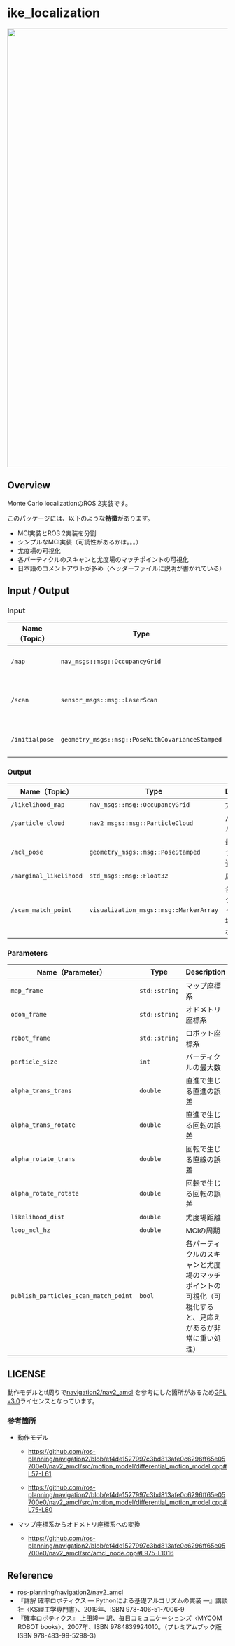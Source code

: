 # ike_localization

<div align="center">
<img src="https://user-images.githubusercontent.com/40545422/218437382-8091b9dc-05bf-4410-8071-5c27bc8c9b97.gif" width="1000">
</div>

## Overview
Monte Carlo localizationのROS 2実装です。

このパッケージには、以下のような**特徴**があります。
* MCl実装とROS 2実装を分割
* シンプルなMCl実装（可読性があるかは。。。）
* 尤度場の可視化
* 各パーティクルのスキャンと尤度場のマッチポイントの可視化
* 日本語のコメントアウトが多め（ヘッダーファイルに説明が書かれている）

## Input / Output

### Input

| **Name（Topic）** | **Type**                                          | **Description**                             | 
| ------------- | --------------------------------------------- | --------------------------------------- | 
| `/map`          | `nav_msgs::msg::OccupancyGrid`                  | map_serverから受け取る2次元地図         | 
| `/scan`         | `sensor_msgs::msg::LaserScan`                   | ロボットから得られる2次元スキャンデータ | 
| `/initialpose`  | `geometry_msgs::msg::PoseWithCovarianceStamped` | 自己位置推定のための初期値              | 

### Output

| **Name（Topic）**        | **Type**                                 | **Description**                                      | 
| -------------------- | ------------------------------------ | ------------------------------------------------ | 
| `/likelihood_map`      | `nav_msgs::msg::OccupancyGrid`         | 尤度場                                           | 
| `/particle_cloud`      | `nav2_msgs::msg::ParticleCloud`        | パーティクル群                                   | 
| `/mcl_pose`            | `geometry_msgs::msg::PoseStamped`      | 最尤なパーティクルの姿勢                         | 
| `/marginal_likelihood` | `std_msgs::msg::Float32`               | 周辺尤度                                         | 
| `/scan_match_point`    | `visualization_msgs::msg::MarkerArray` | 各パーティクルのスキャンと尤度場のマッチポイント | 

### Parameters

| **Name（Parameter）**   | **Type**        | **Description**            | 
| ------------------- | ----------- | ---------------------- | 
| `map_frame`           | `std::string` | マップ座標系           | 
| `odom_frame`          | `std::string` | オドメトリ座標系       | 
| `robot_frame`         | `std::string` | ロボット座標系         | 
| `particle_size`       | `int`         | パーティクルの最大数   | 
| `alpha_trans_trans`   | `double`      | 直進で生じる直進の誤差 | 
| `alpha_trans_rotate`  | `double`      | 直進で生じる回転の誤差 | 
| `alpha_rotate_trans`  | `double`      | 回転で生じる直線の誤差 | 
| `alpha_rotate_rotate` | `double`      | 回転で生じる回転の誤差 | 
| `likelihood_dist`     | `double`      | 尤度場距離             | 
| `loop_mcl_hz`         | `double`      | MClの周期              |
| `publish_particles_scan_match_point`         | `bool`        | 各パーティクルのスキャンと尤度場のマッチポイントの可視化（可視化すると、見応えがあるが非常に重い処理）              |

## LICENSE

動作モデルとtf周りで[navigation2/nav2_amcl](https://github.com/ros-planning/navigation2/tree/main/nav2_amcl)
を参考にした箇所があるため[GPL v3.0](./LICENSE)ライセンスとなっています。

### 参考箇所

* 動作モデル
  * https://github.com/ros-planning/navigation2/blob/ef4de1527997c3bd813afe0c6296ff65e05700e0/nav2_amcl/src/motion_model/differential_motion_model.cpp#L57-L61

  * https://github.com/ros-planning/navigation2/blob/ef4de1527997c3bd813afe0c6296ff65e05700e0/nav2_amcl/src/motion_model/differential_motion_model.cpp#L75-L80 

* マップ座標系からオドメトリ座標系への変換
  * https://github.com/ros-planning/navigation2/blob/ef4de1527997c3bd813afe0c6296ff65e05700e0/nav2_amcl/src/amcl_node.cpp#L975-L1016

## Reference

* [ros-planning/navigation2/nav2_amcl](https://github.com/ros-planning/navigation2/tree/main/nav2_amcl)
* 『詳解 確率ロボティクス ― Pythonによる基礎アルゴリズムの実装 ―』講談社〈KS理工学専門書〉、2019年、ISBN 978-406-51-7006-9
* 『確率ロボティクス』 上田隆一 訳、毎日コミュニケーションズ〈MYCOM ROBOT books〉、2007年、ISBN 9784839924010。（プレミアムブック版 ISBN 978-483-99-5298-3）
